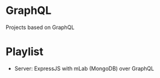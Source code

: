 # GraphQL
Projects based on GraphQL

# Playlist
- Server: ExpressJS with mLab (MongoDB) over GraphQL
